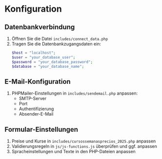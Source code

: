 # Konfiguration

## Datenbankverbindung

1. Öffnen Sie die Datei `includes/connect_data.php`
2. Tragen Sie die Datenbankzugangsdaten ein:
   ```php
   $host = "localhost";
   $user = "your_database_user";
   $password = "your_database_password";
   $database = "your_database_name";
   ```

## E-Mail-Konfiguration

1. PHPMailer-Einstellungen in `includes/sendemail.php` anpassen:
   - SMTP-Server
   - Port
   - Authentifizierung
   - Absender-E-Mail

## Formular-Einstellungen

1. Preise und Kurse in `includes/cursossemanasprecios_2025.php` anpassen
2. Validierungsregeln in `js/js-functions.js` überprüfen und ggf. anpassen
3. Spracheinstellungen und Texte in den PHP-Dateien anpassen
